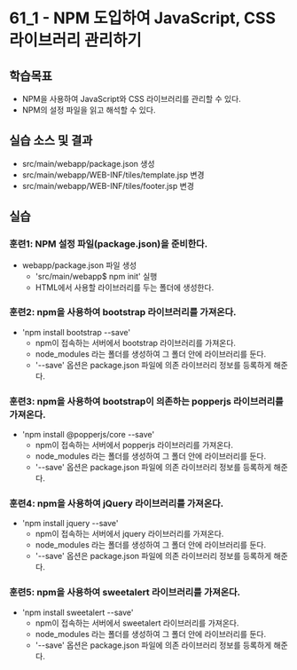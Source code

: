 # 61_1 - NPM 도입하여 JavaScript, CSS 라이브러리 관리하기

## 학습목표

- NPM을 사용하여 JavaScript와 CSS 라이브러리를 관리할 수 있다.
- NPM의 설정 파일을 읽고 해석할 수 있다.

## 실습 소스 및 결과

- src/main/webapp/package.json 생성
- src/main/webapp/WEB-INF/tiles/template.jsp 변경
- src/main/webapp/WEB-INF/tiles/footer.jsp 변경

## 실습  

### 훈련1: NPM 설정 파일(package.json)을 준비한다.

- webapp/package.json 파일 생성
  - 'src/main/webapp$ npm init' 실행
  - HTML에서 사용할 라이브러리를 두는 폴더에 생성한다.
  
### 훈련2: npm을 사용하여 bootstrap 라이브러리를 가져온다.

- 'npm install bootstrap --save'
  - npm이 접속하는 서버에서 bootstrap 라이브러리를 가져온다.
  - node_modules 라는 폴더를 생성하여 그 폴더 안에 라이브러리를 둔다.
  - '--save' 옵션은 package.json 파일에 의존 라이브러리 정보를 등록하게 해준다.
 
### 훈련3: npm을 사용하여 bootstrap이 의존하는 popperjs 라이브러리를 가져온다.

- 'npm install @popperjs/core --save'
  - npm이 접속하는 서버에서 popperjs 라이브러리를 가져온다.
  - node_modules 라는 폴더를 생성하여 그 폴더 안에 라이브러리를 둔다.
  - '--save' 옵션은 package.json 파일에 의존 라이브러리 정보를 등록하게 해준다.

### 훈련4: npm을 사용하여 jQuery 라이브러리를 가져온다.

- 'npm install jquery --save'
  - npm이 접속하는 서버에서 jquery 라이브러리를 가져온다.
  - node_modules 라는 폴더를 생성하여 그 폴더 안에 라이브러리를 둔다.
  - '--save' 옵션은 package.json 파일에 의존 라이브러리 정보를 등록하게 해준다.

### 훈련5: npm을 사용하여 sweetalert 라이브러리를 가져온다.

- 'npm install sweetalert --save'
  - npm이 접속하는 서버에서 sweetalert 라이브러리를 가져온다.
  - node_modules 라는 폴더를 생성하여 그 폴더 안에 라이브러리를 둔다.
  - '--save' 옵션은 package.json 파일에 의존 라이브러리 정보를 등록하게 해준다.





